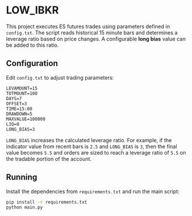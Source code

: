 # LOW_IBKR

This project executes ES futures trades using parameters defined in `config.txt`. The script reads historical 15 minute bars and determines a leverage ratio based on price changes. A configurable **long bias** value can be added to this ratio.

## Configuration
Edit `config.txt` to adjust trading parameters:

```
LEVAMOUNT=15
TOTMOUNT=100
DAYS=7
OFFSET=3
TIME=15:00
DRAWDOWN=5
MAXVALUE=100000
LIQ=0
LONG_BIAS=3
```

`LONG_BIAS` increases the calculated leverage ratio. For example, if the indicator value from recent bars is `2.5` and `LONG_BIAS` is `3`, then the final value becomes `5.5` and orders are sized to reach a leverage ratio of `5.5` on the tradable portion of the account.

## Running
Install the dependencies from `requirements.txt` and run the main script:

```bash
pip install -r requirements.txt
python main.py
```
